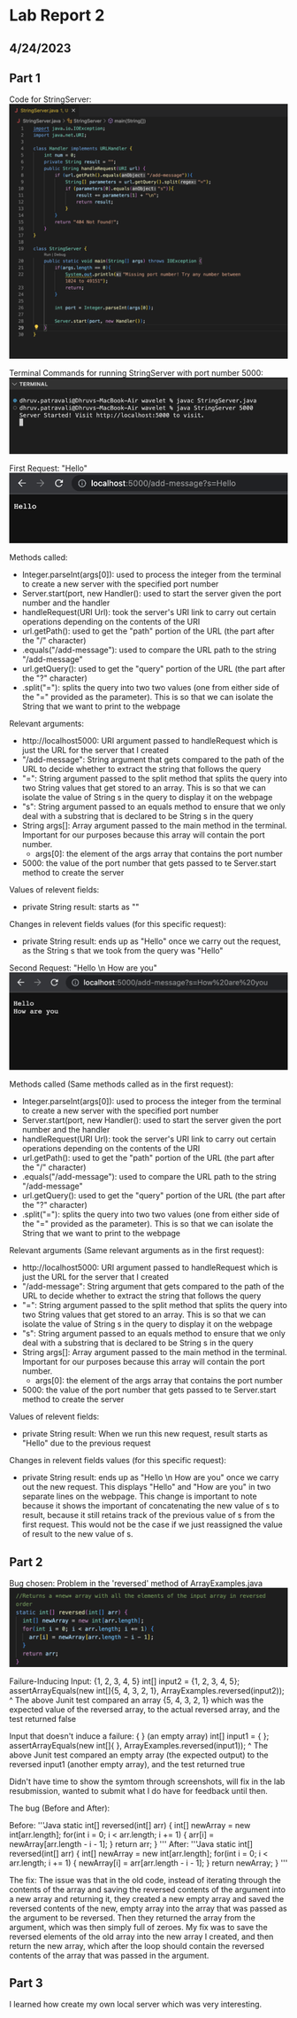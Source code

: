 # Lab Report 2
## 4/24/2023

## Part 1
Code for StringServer:
![Image](StringServerFile.png)

Terminal Commands for running StringServer with port number 5000:
![Image](StringServerTerminal.png)

First Request: "Hello"
![Image](FirstString.png)

Methods called: 
- Integer.parseInt(args[0]): used to process the integer from the terminal to create a new server with the specified port number
- Server.start(port, new Handler(): used to start the server given the port number and the handler
- handleRequest(URI Url): took the server's URI link to carry out certain operations depending on the contents of the URI
- url.getPath(): used to get the "path" portion of the URL (the part after the "/" character)
- .equals("/add-message"): used to compare the URL path to the string "/add-message"
- url.getQuery(): used to get the "query" portion of the URL (the part after the "?" character)
- .split("="): splits the query into two two values (one from either side of the "=" provided as the parameter). This is so that we can isolate the String that we want to print to the webpage

Relevant arguments:
- http://localhost5000: URI argument passed to handleRequest which is just the URL for the server that I created
- "/add-message": String argument that gets compared to the path of the URL to decide whether to extract the string that follows the query
- "=": String argument passed to the split method that splits the query into two String values that get stored to an array. This is so that we can isolate the value of String s in the query to display it on the webpage
- "s": String argument passed to an equals method to ensure that we only deal with a substring that is declared to be String s in the query
- String args[]: Array argument passed to the main method in the terminal. Important for our purposes because this array will contain the port number.
   - args[0]: the element of the args array that contains the port number
- 5000: the value of the port number that gets passed to te Server.start method to create the server

Values of relevent fields:
- private String result: starts as ""

Changes in relevent fields values (for this specific request):
- private String result: ends up as "Hello" once we carry out the request, as the String s that we took from the query was "Hello"


Second Request: "Hello \n How are you"
![Image](SecondString.png)

Methods called (Same methods called as in the first request): 
- Integer.parseInt(args[0]): used to process the integer from the terminal to create a new server with the specified port number
- Server.start(port, new Handler(): used to start the server given the port number and the handler
- handleRequest(URI Url): took the server's URI link to carry out certain operations depending on the contents of the URI
- url.getPath(): used to get the "path" portion of the URL (the part after the "/" character)
- .equals("/add-message"): used to compare the URL path to the string "/add-message"
- url.getQuery(): used to get the "query" portion of the URL (the part after the "?" character)
- .split("="): splits the query into two two values (one from either side of the "=" provided as the parameter). This is so that we can isolate the String that we want to print to the webpage

Relevant arguments (Same relevant arguments as in the first request):
- http://localhost5000: URI argument passed to handleRequest which is just the URL for the server that I created
- "/add-message": String argument that gets compared to the path of the URL to decide whether to extract the string that follows the query
- "=": String argument passed to the split method that splits the query into two String values that get stored to an array. This is so that we can isolate the value of String s in the query to display it on the webpage
- "s": String argument passed to an equals method to ensure that we only deal with a substring that is declared to be String s in the query
- String args[]: Array argument passed to the main method in the terminal. Important for our purposes because this array will contain the port number.
   - args[0]: the element of the args array that contains the port number
- 5000: the value of the port number that gets passed to te Server.start method to create the server

Values of relevent fields:
- private String result: When we run this new request, result starts as "Hello" due to the previous request

Changes in relevent fields values (for this specific request):
- private String result: ends up as "Hello \n How are you" once we carry out the new request. This displays "Hello" and "How are you" in two separate lines on the webpage. This change is important to note because it shows the important of concatenating the new value of s to result, because it still retains track of the previous value of s from the first request. This would not be the case if we just reassigned the value of result to the new value of s.



## Part 2
Bug chosen: Problem in the 'reversed' method of ArrayExamples.java
![Image](buggyReversed.png)

Failure-Inducing Input: {1, 2, 3, 4, 5}
    int[] input2 = {1, 2, 3, 4, 5};
    assertArrayEquals(new int[]{5, 4, 3, 2, 1}, ArrayExamples.reversed(input2));
^ The above Junit test compared an array {5, 4, 3, 2, 1} which was the expected value of the reversed array, to the actual reversed array, and the test returned false


Input that doesn't induce a failure: { }  (an empty array)
    int[] input1 = { };
    assertArrayEquals(new int[]{ }, ArrayExamples.reversed(input1));
^ The above Junit test compared an empty array (the expected output) to the reversed input1 (another empty array), and the test returned true

Didn't have time to show the symtom through screenshots, will fix in the lab resubmission, wanted to submit what I do have for feedback until then. 

The bug (Before and After):

Before:
      '''Java
      static int[] reversed(int[] arr) {
         int[] newArray = new int[arr.length];
         for(int i = 0; i < arr.length; i += 1) {
            arr[i] = newArray[arr.length - i - 1];
         }
         return arr;
      }
      '''
After:
      '''Java
      static int[] reversed(int[] arr) {
         int[] newArray = new int[arr.length];
         for(int i = 0; i < arr.length; i += 1) {
            newArray[i] = arr[arr.length - i - 1];
         }
         return newArray;
      }
      '''
  
The fix: The issue was that in the old code, instead of iterating through the contents of the array and saving the reversed contents of the argument into a new array and returning it, they created a new empty array and saved the reversed contents of the new, empty array into the array that was passed as the argument to be reversed. Then they returned the array from the argument, which was then simply full of zeroes. My fix was to save the reversed elements of the old array into the new array I created, and then return the new array, which after the loop should contain the reversed contents of the array that was passed in the argument.



## Part 3
I learned how create my own local server which was very interesting. 

